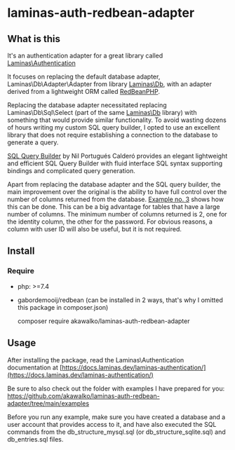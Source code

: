 # laminas-auth-redbean-adapter

## What is this

It's an authentication adapter for a great library called [Laminas\Authentication](https://github.com/laminas/laminas-authentication)

It focuses on replacing the default database adapter, Laminas\Db\Adapter\Adapter from library [Laminas\Db](https://github.com/laminas/laminas-db),
with an adapter derived from a lightweight ORM called [RedBeanPHP](https://github.com/gabordemooij/redbean "ORM layer that creates models, config and database on the fly").

Replacing the database adapter necessitated replacing Laminas\Db\Sql\Select (part of the same [Laminas\Db](https://github.com/laminas/laminas-db) library)
with something that would provide similar functionality. To avoid wasting dozens of hours writing my custom SQL query builder,
I opted to use an excellent library that does not require establishing a connection to the database to generate a query.

[SQL Query Builder](https://github.com/nilportugues/php-sql-query-builder) by Nil Portugués Calderó provides
an elegant lightweight and efficient SQL Query Builder with fluid interface SQL syntax supporting bindings
and complicated query generation.

Apart from replacing the database adapter and the SQL query builder, the main improvement over the original
is the ability to have full control over the number of columns returned from the database.
[Example no. 3](https://github.com/akawalko/laminas-auth-redbean-adapter/blob/main/examples/example_03.php) shows how this can be done.
This can be a big advantage for tables that have a large number of columns. The minimum number of columns returned is 2, one for the identity column,
the other for the password. For obvious reasons, a column with user ID will also be useful, but it is not required.

## Install
### Require
- php: >=7.4
- gabordemooij/redbean (can be installed in 2 ways, that's why I omitted this package in composer.json)


    composer require akawalko/laminas-auth-redbean-adapter

## Usage
After installing the package, read the Laminas\Authentication documentation at [https://docs.laminas.dev/laminas-authentication/](https://docs.laminas.dev/laminas-authentication/)

Be sure to also check out the folder with examples I have prepared for you: https://github.com/akawalko/laminas-auth-redbean-adapter/tree/main/examples

Before you run any example, make sure you have created a database and a user account that provides access to it,
and have also executed the SQL commands from the db_structure_mysql.sql (or db_structure_sqlite.sql) and db_entries.sql files.
